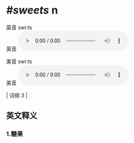 # ***\#sweets*** n
英音 swiːts  
英音
<audio src="./media/sweets1.aac" controls="controls"></audio>

美音 swiːts  
美音
<audio src="./media/sweets2.aac" controls="controls"></audio>



| 词频 3 |  

英文释义
---
### 1.**糖果**  


